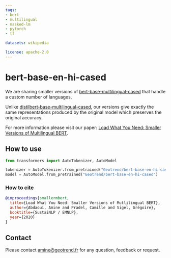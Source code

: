 ```yaml
---
tags:
- bert
- multilingual
- masked-lm
- pytorch
- tf

datasets: wikipedia

license: apache-2.0
---
```


# bert-base-en-hi-cased

We are sharing smaller versions of [bert-base-multilingual-cased](https://huggingface.co/bert-base-multilingual-cased) that handle a custom number of languages.

Unlike [distilbert-base-multilingual-cased](https://huggingface.co/distilbert-base-multilingual-cased), our versions give exactly the same representations produced by the original model which preserves the original accuracy.

For more information please visit our paper: [Load What You Need: Smaller Versions of Multilingual BERT](https://www.aclweb.org/anthology/2020.sustainlp-1.16.pdf).

## How to use

```python
from transformers import AutoTokenizer, AutoModel

tokenizer = AutoTokenizer.from_pretrained("Geotrend/bert-base-en-hi-cased")
model = AutoModel.from_pretrained("Geotrend/bert-base-en-hi-cased")

```

### How to cite

```bibtex
@inproceedings{smallermbert,
  title={Load What You Need: Smaller Versions of Mutlilingual BERT},
  author={Abdaoui, Amine and Pradel, Camille and Sigel, Grégoire},
  booktitle={SustaiNLP / EMNLP},
  year={2020}
}
```

## Contact 

Please contact amine@geotrend.fr for any question, feedback or request.
